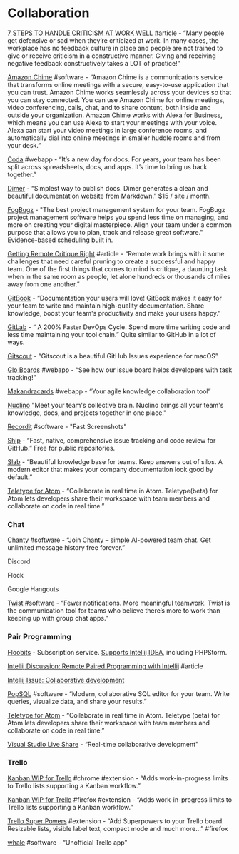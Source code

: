 # Collaboration

[7 STEPS TO HANDLE CRITICISM AT WORK WELL](https://positivesharing.com/2013/07/7-steps-to-handle-criticism-at-work/) \#article - “Many people get defensive or sad when they’re criticized at work. In many cases, the workplace has no feedback culture in place and people are not trained to give or receive criticism in a constructive manner. Giving and receiving negative feedback constructively takes a LOT of practice!”

[Amazon Chime](https://aws.amazon.com/chime/) \#software - “Amazon Chime is a communications service that transforms online meetings with a secure, easy-to-use application that you can trust. Amazon Chime works seamlessly across your devices so that you can stay connected. You can use Amazon Chime for online meetings, video conferencing, calls, chat, and to share content, both inside and outside your organization. Amazon Chime works with Alexa for Business, which means you can use Alexa to start your meetings with your voice. Alexa can start your video meetings in large conference rooms, and automatically dial into online meetings in smaller huddle rooms and from your desk.”

[Coda](https://coda.io/welcome) \#webapp - “It’s a new day  for docs. For years, your team has been split  across spreadsheets, docs, and apps. It’s time to bring us back together.”

[Dimer](https://dimerapp.com) - “Simplest way to publish docs. Dimer generates a clean and beautiful documentation website from Markdown.” $15 / site / month.

[FogBugz](https://www.fogbugz.com/index.html) - "The best project management system for your team. FogBugz project management software helps you spend less time on managing, and more on creating your digital masterpiece. Align your team under a common purpose that allows you to plan, track and release great software." Evidence-based scheduling built in.

[Getting Remote Critique Right](https://medium.com/building-creative-market/getting-remote-critique-right-fc458577a8f4) \#article - “Remote work brings with it some challenges that need careful pruning to create a successful and happy team. One of the first things that comes to mind is critique, a daunting task when in the same room as people, let alone hundreds or thousands of miles away from one another.”

[GitBook](https://www.gitbook.com/?utm_source=electron&utm_medium=logo) - “Documentation your users will love! GitBook makes it easy for your team to write and maintain high-quality documentation. Share knowledge, boost your team's productivity and make your users happy.”

[GitLab](https://about.gitlab.com/) - “ A 200% Faster DevOps Cycle. Spend more time writing code and less time maintaining your tool chain.” Quite similar to GitHub in a lot of ways.

[Gitscout](https://gitscout.com/) - “Gitscout is a beautiful GitHub Issues experience for macOS”

[Glo Boards](https://www.gitkraken.com/glo) \#webapp - “See how our issue board helps developers with task tracking!”

[Makandracards](https://makandracards.com/) \#webapp - “Your agile knowledge collaboration tool”

[Nuclino](https://www.nuclino.com/) "Meet your team's collective brain. Nuclino brings all your team's knowledge, docs, and projects together in one place."

[Recordit](https://recordit.co/) \#software - "Fast Screenshots"

[Ship](https://www.realartists.com/) - “Fast, native, comprehensive issue tracking and code review for GitHub.” Free for public repositories.

[Slab](https://slab.com/) - “Beautiful knowledge base for teams. Keep answers out of silos. A modern editor that makes your company documentation look good by default.”

[Teletype for Atom](https://teletype.atom.io/) - “Collaborate in real time in Atom. Teletype\(beta\) for Atom lets developers share their workspace with team members and collaborate on code in real time.”

### **Chat**

[Chanty](https://www.chanty.com/) \#software - “Join Chanty – simple AI-powered team chat. Get unlimited message history free forever.”

Discord

Flock

Google Hangouts

[Twist](https://twistapp.com/home) \#software - “Fewer notifications. More meaningful teamwork. Twist is the communication tool for teams who believe there’s more to work than keeping up with group chat apps.”

### **Pair Programming**

[Floobits](https://floobits.com/) - Subscription service. [Supports Intellij IDEA](https://floobits.com/help/plugins/intellij), including PHPStorm.

[Intellij Discussion: Remote Paired Programming with Intellij](https://intellij-support.jetbrains.com/hc/en-us/community/posts/208387405-Remote-Paired-Programming-with-Intellij) \#article

[Intellij Issue: Collaborative development](https://youtrack.jetbrains.com/issue/IDEABKL-708)

[PopSQL](https://popsql.com/) \#software - “Modern, collaborative SQL editor for your team. Write queries, visualize data, and share your results.”

[Teletype for Atom](https://teletype.atom.io/) - “Collaborate in real time in Atom. Teletype \(beta\) for Atom lets developers share their workspace with team members and collaborate on code in real time.”

[Visual Studio Live Share](https://visualstudio.microsoft.com/services/live-share/) - “Real-time collaborative development”

### **Trello**

[Kanban WIP for Trello](https://chrome.google.com/webstore/detail/kanban-wip-for-trello/oekefjibcnongmmmmkdiofgeppfkmdii) \#chrome \#extension - “Adds work-in-progress limits to Trello lists supporting a Kanban workflow.”

[Kanban WIP for Trello](https://addons.mozilla.org/en-US/firefox/addon/trello-work-in-progress-limit/?src=search) \#firefox \#extension - “Adds work-in-progress limits to Trello lists supporting a Kanban workflow.”

[Trello Super Powers](https://addons.mozilla.org/en-US/firefox/addon/trello-super-powers/?src=search) \#extension - “Add Superpowers to your Trello board. Resizable lists, visible label text, compact mode and much more...” \#firefox

[whale](https://github.com/1000ch/whale) \#software - “Unofficial Trello app”

